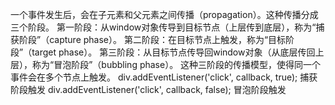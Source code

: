 一个事件发生后，会在子元素和父元素之间传播（propagation）。这种传播分成三个阶段。
    第一阶段：从window对象传导到目标节点（上层传到底层），称为“捕获阶段”（capture phase）。
    第二阶段：在目标节点上触发，称为“目标阶段”（target phase）。
    第三阶段：从目标节点传导回window对象（从底层传回上层），称为“冒泡阶段”（bubbling phase）。
    这种三阶段的传播模型，使得同一个事件会在多个节点上触发。
    div.addEventListener('click', callback, true);  捕获阶段触发
    div.addEventListener('click', callback, false); 冒泡阶段触发
